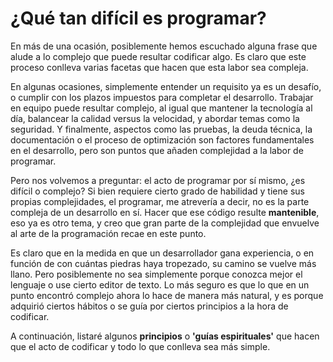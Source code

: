 # ¿Qué tan difícil es programar?

En más de una ocasión, posiblemente hemos escuchado alguna frase que alude a lo complejo que puede resultar codificar algo. Es claro que este proceso conlleva varias facetas que hacen que esta labor sea compleja.

En algunas ocasiones, simplemente entender un requisito ya es un desafío, o cumplir con los plazos impuestos para completar el desarrollo. Trabajar en equipo puede resultar complejo, al igual que mantener la tecnología al día, balancear la calidad versus la velocidad, y abordar temas como la seguridad. Y finalmente, aspectos como las pruebas, la deuda técnica, la documentación o el proceso de optimización son factores fundamentales en el desarrollo, pero son puntos que añaden complejidad a la labor de programar.

Pero nos volvemos a preguntar: el acto de programar por sí mismo, ¿es difícil o complejo? Si bien requiere cierto grado de habilidad y tiene sus propias complejidades, el programar, me atrevería a decir, no es la parte compleja de un desarrollo en sí. Hacer que ese código resulte **mantenible**, eso ya es otro tema, y creo que gran parte de la complejidad que envuelve al arte de la programación recae en este punto.

Es claro que en la medida en que un desarrollador gana experiencia, o en función de con cuántas piedras haya tropezado, su camino se vuelve más llano. Pero posiblemente no sea simplemente porque conozca mejor el lenguaje o use cierto editor de texto. Lo más seguro es que lo que en un punto encontró complejo ahora lo hace de manera más natural, y es porque adquirió ciertos hábitos o se guía por ciertos principios a la hora de codificar.

A continuación, listaré algunos **principios** o **'guías espirituales'** que hacen que el acto de codificar y todo lo que conlleva sea más simple.
